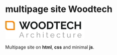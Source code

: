 # multipage site Woodtech
![woodtech logo](IMG/logo.svg)

Multipage site on **html**, **css** and minimal **js**.
